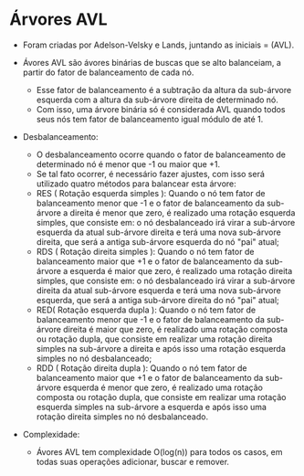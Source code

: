 # Árvores AVL

- Foram criadas por Adelson-Velsky e Lands, juntando as iniciais = (AVL).
 
* Ávores AVL são ávores binárias de buscas que se alto balanceiam, a partir do fator de balanceamento de cada nó.
    - Esse fator de balanceamento é a subtração da altura da sub-árvore esquerda com a altura da sub-árvore direita de determinado nó.
    - Com isso, uma árvore binária só é considerada AVL quando todos seus nós tem fator de balanceamento igual módulo de até 1.
 
* Desbalanceamento:
    - O desbalanceamento ocorre quando o fator de balanceamento de determinado nó é menor que -1 ou maior que +1.
    - Se tal fato ocorrer, é necessário fazer ajustes, com isso será utilizado quatro métodos para balancear esta árvore:
    - RES ( Rotação esquerda simples ): Quando o nó tem fator de balanceamento menor que -1 e o fator de balanceamento da sub-árvore
    a direita é menor que zero, é realizado uma rotação esquerda simples, que consiste em: o nó desbalanceado irá virar a sub-árvore esquerda da atual sub-árvore direita e terá uma nova sub-árvore direita, que será a antiga sub-árvore esquerda do nó "pai" atual;
    - RDS ( Rotação direita simples ): Quando o nó tem fator de balanceamento maior que +1 e o fator de balanceamento da sub-árvore
    a esquerda é maior que zero, é realizado uma rotação direita simples, que consiste em: o nó desbalanceado irá virar a sub-árvore direita da atual sub-árvore esquerda e terá uma nova sub-árvore esquerda, que será a antiga sub-árvore direita do nó "pai" atual;
    - RED( Rotação esquerda dupla ): Quando o nó tem fator de balanceamento menor que -1 e o fator de balanceamento da sub-árvore direita é maior que zero, é realizado uma rotação composta ou rotação dupla, que consiste em realizar uma rotação direita simples na sub-árvore a direita e após isso uma rotação esquerda simples no nó desbalanceado;
    - RDD ( Rotação direita dupla ): Quando o nó tem fator de balanceamento maior que +1 e o fator de balanceamento da sub-árvore
  esquerda é menor que zero, é realizado uma rotação composta ou rotação dupla, que consiste em realizar uma rotação esquerda simples na sub-árvore a esquerda e após isso uma rotação direita simples no nó desbalanceado.

* Complexidade:
    - Ávores AVL tem complexidade O(log(n)) para todos os casos, em todas suas operações adicionar, buscar e remover.
